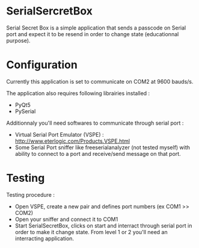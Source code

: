 # SerialSercretBox
Serial Secret Box is a simple application that sends a passcode on Serial port and expect it to be resend in order to change state (educationnal purpose).

# Configuration
Currently this application is set to communicate on COM2 at 9600 bauds/s.

The application also requires following librairies installed :
- PyQt5
- PySerial

Additionnaly you'll need softwares to communicate through serial port :
- Virtual Serial Port Emulator (VSPE) : http://www.eterlogic.com/Products.VSPE.html
- Some Serial Port sniffer like freeserialanalyzer (not tested myself) with ability to connect to a port and receive/send message on that port.

# Testing
Testing procedure : 
- Open VSPE, create a new pair and defines port numbers (ex COM1 >> COM2)
- Open your sniffer and connect it to COM1
- Start SerialSecretBox, clicks on start and interract through serial port in order to make it change state.
From level 1 or 2 you'll need an interracting application.
